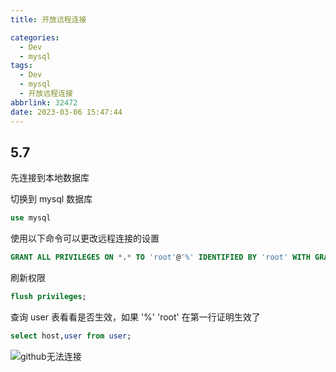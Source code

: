 ```yaml
---
title: 开放远程连接

categories:
  - Dev
  - mysql
tags:
  - Dev
  - mysql
  - 开放远程连接
abbrlink: 32472
date: 2023-03-06 15:47:44
---
```


## 5.7

先连接到本地数据库

切换到 mysql 数据库

```sql
use mysql
```

使用以下命令可以更改远程连接的设置

```sql
GRANT ALL PRIVILEGES ON *.* TO 'root'@'%' IDENTIFIED BY 'root' WITH GRANT OPTION;
```

刷新权限

```sql
flush privileges;
```

查询 user 表看看是否生效，如果 '%' 'root' 在第一行证明生效了

```sql
select host,user from user;
```

![github无法连接](https://raw.githubusercontent.com/zhangyuhannerv/picture-host-1/main/20210720111410.png)
